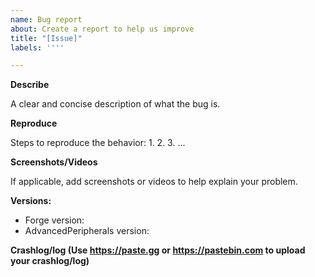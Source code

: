 ```yaml
---
name: Bug report
about: Create a report to help us improve	
title: "[Issue]"	
labels: ''''

---
```


**Describe**

A clear and concise description of what the bug is.

**Reproduce**

Steps to reproduce the behavior:
1.
2.
3.
...

**Screenshots/Videos**

If applicable, add screenshots or videos to help explain your problem.

**Versions:**

- Forge version:
- AdvancedPeripherals version:

**Crashlog/log (Use https://paste.gg or https://pastebin.com to upload your crashlog/log)**
